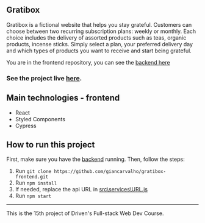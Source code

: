 
## Gratibox

Gratibox is a fictional website that helps you stay grateful. Customers can choose between two recurring subscription plans: weekly or monthly. Each choice includes the delivery of assorted products such as teas, organic products, incense sticks. Simply select a plan, your preferred delivery day and which types of products you want to receive and start being grateful. 

You are in the frontend repository, you can see the [backend here](https://github.com/giancarvalho/gratibox-backend)

### See the project live [here](https://gratibox-frontend-six.vercel.app).

## Main technologies - frontend

- React
- Styled Components
- Cypress

## How to run this project


First, make sure you have the [backend](https://github.com/giancarvalho/gratibox-backend) running.  Then, follow the steps:

1)  Run ```git clone https://github.com/giancarvalho/gratibox-frontend.git ```
2) Run ```npm install```
3) If needed, replace the api URL in [ src\services\URL.js](https://github.com/giancarvalho/gratibox-frontend/blob/8a0cb17300e7d8fc8ea51cb99484fb5a2e4adaec/src/services/URL.js)
4) Run ```npm start```

---
This is the 15th project of Driven's Full-stack Web Dev Course. 
